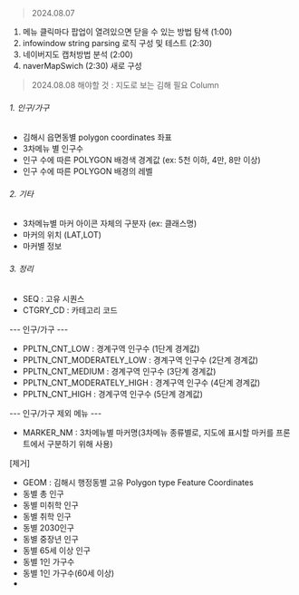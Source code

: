 
> 2024.08.07

1. 메뉴 클릭마다 팝업이 열려있으면 닫을 수 있는 방법 탐색 (1:00)
2. infowindow string parsing 로직 구성 및 테스트 (2:30)
3. 네이버지도 캡처방법 분석 (2:00)
4. naverMapSwich (2:30) 새로 구성



> 2024.08.08 해야할 것 : 지도로 보는 김해 필요 Column
###### 1. 인구/가구
- 김해시 읍면동별 polygon coordinates 좌표
- 3차메뉴 별 인구수 
- 인구 수에 따른 POLYGON 배경색 경계값 (ex: 5천 이하, 4만, 8만 이상)
- 인구 수에 따른 POLYGON 배경의 레벨  
###### 2. 기타
- 3차메뉴별 마커 아이콘 자체의 구분자 (ex: 클래스명)
- 마커의 위치 (LAT,LOT)
- 마커별 정보

###### 3. 정리

- SEQ : 고유 시퀀스
- CTGRY_CD : 카테고리 코드

--- 인구/가구 ---
- PPLTN_CNT_LOW : 경계구역 인구수 (1단계 경계값) 
- PPLTN_CNT_MODERATELY_LOW : 경계구역 인구수 (2단계 경계값)
- PPLTN_CNT_MEDIUM : 경계구역 인구수 (3단계 경계값)
- PPLTN_CNT_MODERATELY_HIGH : 경계구역 인구수 (4단계 경계값)
- PPLTN_CNT_HIGH : 경계구역 인구수 (5단계 경계값)

--- 인구/가구 제외 메뉴 ---
- MARKER_NM : 3차메뉴별 마커명(3차메뉴 종류별로, 지도에 표시할 마커를 프론트에서 구분하기 위해 사용)






[제거]
- GEOM : 김해시 행정동별 고유 Polygon type Feature Coordinates
- 동별 총 인구
- 동별 미취학 인구
- 동별 취학 인구
- 동별 2030인구
- 동별 중장년 인구
- 동별 65세 이상 인구
- 동별 1인 가구수 
- 동별 1인 가구수(60세 이상)
- 